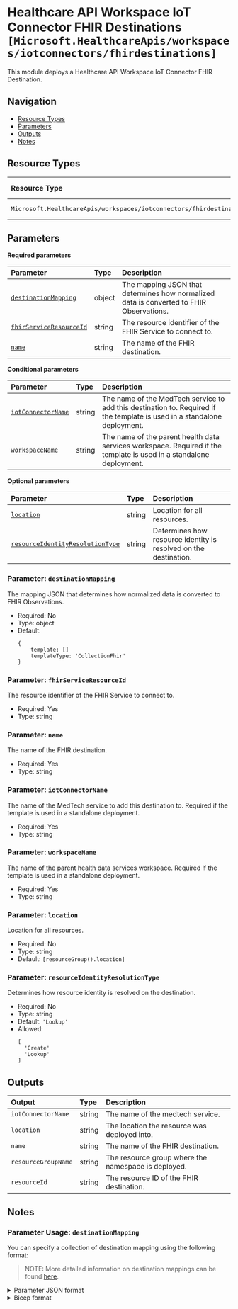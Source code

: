 # Healthcare API Workspace IoT Connector FHIR Destinations `[Microsoft.HealthcareApis/workspaces/iotconnectors/fhirdestinations]`

This module deploys a Healthcare API Workspace IoT Connector FHIR Destination.

## Navigation

- [Resource Types](#Resource-Types)
- [Parameters](#Parameters)
- [Outputs](#Outputs)
- [Notes](#Notes)

## Resource Types

| Resource Type | API Version |
| :-- | :-- |
| `Microsoft.HealthcareApis/workspaces/iotconnectors/fhirdestinations` | [2022-06-01](https://learn.microsoft.com/en-us/azure/templates/Microsoft.HealthcareApis/workspaces) |

## Parameters

**Required parameters**

| Parameter | Type | Description |
| :-- | :-- | :-- |
| [`destinationMapping`](#parameter-destinationmapping) | object | The mapping JSON that determines how normalized data is converted to FHIR Observations. |
| [`fhirServiceResourceId`](#parameter-fhirserviceresourceid) | string | The resource identifier of the FHIR Service to connect to. |
| [`name`](#parameter-name) | string | The name of the FHIR destination. |

**Conditional parameters**

| Parameter | Type | Description |
| :-- | :-- | :-- |
| [`iotConnectorName`](#parameter-iotconnectorname) | string | The name of the MedTech service to add this destination to. Required if the template is used in a standalone deployment. |
| [`workspaceName`](#parameter-workspacename) | string | The name of the parent health data services workspace. Required if the template is used in a standalone deployment. |

**Optional parameters**

| Parameter | Type | Description |
| :-- | :-- | :-- |
| [`location`](#parameter-location) | string | Location for all resources. |
| [`resourceIdentityResolutionType`](#parameter-resourceidentityresolutiontype) | string | Determines how resource identity is resolved on the destination. |

### Parameter: `destinationMapping`

The mapping JSON that determines how normalized data is converted to FHIR Observations.

- Required: No
- Type: object
- Default:
  ```Bicep
  {
      template: []
      templateType: 'CollectionFhir'
  }
  ```

### Parameter: `fhirServiceResourceId`

The resource identifier of the FHIR Service to connect to.

- Required: Yes
- Type: string

### Parameter: `name`

The name of the FHIR destination.

- Required: Yes
- Type: string

### Parameter: `iotConnectorName`

The name of the MedTech service to add this destination to. Required if the template is used in a standalone deployment.

- Required: Yes
- Type: string

### Parameter: `workspaceName`

The name of the parent health data services workspace. Required if the template is used in a standalone deployment.

- Required: Yes
- Type: string

### Parameter: `location`

Location for all resources.

- Required: No
- Type: string
- Default: `[resourceGroup().location]`

### Parameter: `resourceIdentityResolutionType`

Determines how resource identity is resolved on the destination.

- Required: No
- Type: string
- Default: `'Lookup'`
- Allowed:
  ```Bicep
  [
    'Create'
    'Lookup'
  ]
  ```

## Outputs

| Output | Type | Description |
| :-- | :-- | :-- |
| `iotConnectorName` | string | The name of the medtech service. |
| `location` | string | The location the resource was deployed into. |
| `name` | string | The name of the FHIR destination. |
| `resourceGroupName` | string | The resource group where the namespace is deployed. |
| `resourceId` | string | The resource ID of the FHIR destination. |

## Notes

### Parameter Usage: `destinationMapping`

You can specify a collection of destination mapping using the following format:

> NOTE: More detailed information on destination mappings can be found [here](https://learn.microsoft.com/en-us/azure/healthcare-apis/iot/how-to-use-fhir-mappings).

<details>

<summary>Parameter JSON format</summary>

```json
"destinationMapping": {
    "value": {
        "templateType": "CodeValueFhir",
        "template": {
            "codes": [
                {
                    "code": "8867-4",
                    "system": "http://loinc.org",
                    "display": "Heart rate"
                }
            ],
            "periodInterval": 60,
            "typeName": "heartrate",
            "value": {
                "defaultPeriod": 5000,
                "unit": "count/min",
                "valueName": "hr",
                "valueType": "SampledData"
            }
        }
    }
}
```

</details>

<details>

<summary>Bicep format</summary>

```bicep
destinationMapping: {
    templateType: 'CodeValueFhir'
    template: {
        codes: [
            {
                code: '8867-4'
                system: 'http://loinc.org'
                display: 'Heart rate'
            }
        ],
        periodInterval: 60,
        typeName: 'heartrate'
        value: {
            defaultPeriod: 5000
            unit: 'count/min'
            valueName: 'hr'
            valueType: 'SampledData'
        }
    }
}
```

</details>
